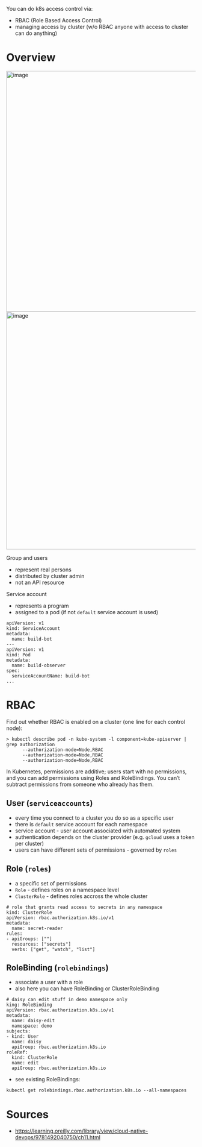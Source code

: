 You can do k8s access control via:

* RBAC (Role Based Access Control)
* managing access by cluster (w/o RBAC anyone with access to cluster can do anything)

# Overview

<img width="639" alt="image" src="https://user-images.githubusercontent.com/1047259/167849081-bc128f2b-5757-4d4c-82e1-c19f71836cee.png">

<img width="631" alt="image" src="https://user-images.githubusercontent.com/1047259/167849397-a4aa7317-1e6b-4f9d-beb8-c4ed1edd28dd.png">

Group and users

* represent real persons
* distributed by cluster admin
* not an API resource

Service account

* represents a program
* assigned to a pod (if not `default` service account is used)

```
apiVersion: v1
kind: ServiceAccount
metadata:
  name: build-bot
---
apiVersion: v1
kind: Pod
metadata:
  name: build-observer
spec:
  serviceAccountName: build-bot
...
```

# RBAC

Find out whether RBAC is enabled on a cluster (one line for each control node):

```
> kubectl describe pod -n kube-system -l component=kube-apiserver | grep authorization
      --authorization-mode=Node,RBAC
      --authorization-mode=Node,RBAC
      --authorization-mode=Node,RBAC
```

In Kubernetes, permissions are additive; users start with no permissions, and you can add permissions using Roles and RoleBindings. You can’t subtract permissions from someone who already has them.

## User (`serviceaccounts`)

* every time you connect to a cluster you do so as a specific user
* there is `default` service account for each namespace
* service account - user account associated with automated system
* authentication depends on the cluster provider (e.g. `gcloud` uses a token per cluster)
* users can have different sets of permissions - governed by `roles`

## Role (`roles`)

* a specific set of permissions
* `Role` - defines roles on a namespace level
* `ClusterRole` - defines roles accross the whole cluster

```
# role that grants read access to secrets in any namespace
kind: ClusterRole
apiVersion: rbac.authorization.k8s.io/v1
metadata:
  name: secret-reader
rules:
- apiGroups: [""]
  resources: ["secrets"]
  verbs: ["get", "watch", "list"]
```

## RoleBinding (`rolebindings`)

* associate a user with a role
* also here you can have RoleBinding or ClusterRoleBinding

```
# daisy can edit stuff in demo namespace only
king: RoleBinding
apiVersion: rbac.authorization.k8s.io/v1
metadata:
  name: daisy-edit
  namespace: demo
subjects:
- kind: User
  name: daisy
  apiGroup: rbac.authorization.k8s.io
roleRef:
  kind: ClusterRole
  name: edit
  apiGroup: rbac.authorization.k8s.io
```

* see existing RoleBindings:

```
kubectl get rolebindings.rbac.authorization.k8s.io --all-namespaces
```

# Sources

* https://learning.oreilly.com/library/view/cloud-native-devops/9781492040750/ch11.html
